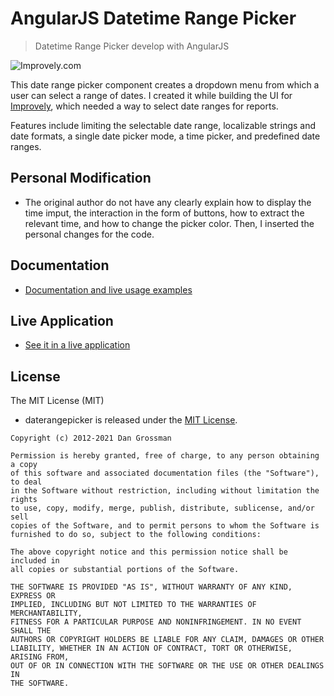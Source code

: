 # AngularJS Datetime Range Picker

> Datetime Range Picker develop with AngularJS

![Improvely.com](https://i.imgur.com/UTRlaar.png)

This date range picker component creates a dropdown menu from which a user can
select a range of dates. I created it while building the UI for [Improvely](http://www.improvely.com), 
which needed a way to select date ranges for reports.

Features include limiting the selectable date range, localizable strings and date formats,
a single date picker mode, a time picker, and predefined date ranges.

## Personal Modification
- The original author do not have any clearly explain how to display the time imput, the interaction in the form of buttons, how to extract the relevant time, and how to change the picker color. Then, I inserted the personal changes for the code.

## Documentation
- [Documentation and live usage examples](http://www.daterangepicker.com)

## Live Application
- [See it in a live application](https://awio.iljmp.com/5/drpdemogh)

## License
The MIT License (MIT)
- daterangepicker is released under the [MIT License](https://opensource.org/licenses/MIT).
```
Copyright (c) 2012-2021 Dan Grossman

Permission is hereby granted, free of charge, to any person obtaining a copy
of this software and associated documentation files (the "Software"), to deal
in the Software without restriction, including without limitation the rights
to use, copy, modify, merge, publish, distribute, sublicense, and/or sell
copies of the Software, and to permit persons to whom the Software is
furnished to do so, subject to the following conditions:

The above copyright notice and this permission notice shall be included in
all copies or substantial portions of the Software.

THE SOFTWARE IS PROVIDED "AS IS", WITHOUT WARRANTY OF ANY KIND, EXPRESS OR
IMPLIED, INCLUDING BUT NOT LIMITED TO THE WARRANTIES OF MERCHANTABILITY,
FITNESS FOR A PARTICULAR PURPOSE AND NONINFRINGEMENT. IN NO EVENT SHALL THE
AUTHORS OR COPYRIGHT HOLDERS BE LIABLE FOR ANY CLAIM, DAMAGES OR OTHER
LIABILITY, WHETHER IN AN ACTION OF CONTRACT, TORT OR OTHERWISE, ARISING FROM,
OUT OF OR IN CONNECTION WITH THE SOFTWARE OR THE USE OR OTHER DEALINGS IN
THE SOFTWARE.
```
